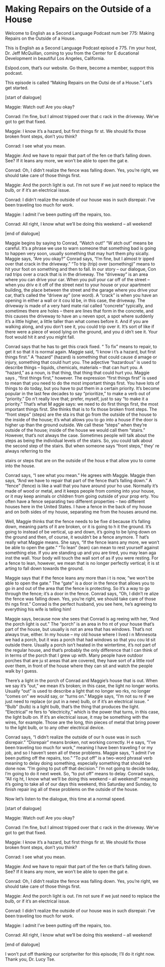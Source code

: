 # Making Repairs on the Outside of a House

Welcome to English as a Second Language Podcast num ber 775: Making Repairs on the Outside of a House.

This is English as a Second Language Podcast episod e 775.  I’m your host, Dr. Jeff McQuillan, coming to you from the Center for E ducational Development in beautiful Los Angeles, California.

Eslpod.com, that’s our website.  Go there, become a  member, support this podcast.

This episode is called “Making Repairs on the Outsi de of a House.”  Let’s get started.

[start of dialogue]

Maggie:  Watch out!  Are you okay?

Conrad:  I’m fine, but I almost tripped over that c rack in the driveway.  We’ve got to get that fixed.

Maggie:  I know it’s a hazard, but first things fir st.  We should fix those broken front steps, don’t you think?

Conrad:  I see what you mean.

Maggie:  And we have to repair that part of the fen ce that’s falling down.  See?  If it leans any more, we won’t be able to open the gat e.

Conrad:  Oh, I didn’t realize the fence was falling  down.  Yes, you’re right, we should take care of those things first.

Maggie:  And the porch light is out.  I’m not sure if we just need to replace the bulb, or if it’s an electrical issue.

Conrad:  I didn’t realize the outside of our house was in such disrepair.  I’ve been traveling too much for work.

Maggie:  I admit I’ve been putting off the repairs,  too.

Conrad:  All right, I know what we’ll be doing this  weekend – all weekend!

 [end of dialogue]

Maggie begins by saying to Conrad, “Watch out!”  “W atch out” means be careful. It’s a phrase we use to warn someone that something  bad is going to happen very soon, usually something that may hurt them phy sically.  Maggie says, “Are you okay?”  Conrad says, “I’m fine, but I almost tr ipped over that crack in the driveway.”  “To trip (trip) over (something)” means  to hit your foot on something and then to fall.  In our story – our dialogue, Con rad trips over a crack that is in the driveway.  The “driveway” is an area where you can drive your car.  When you pull your car off of the street – when you driv e it off of the street next to your house or your apartment building, the place between  the street and the garage where you drive your car, that’s called the “drivew ay” (one word).  A “crack” is when you have an opening in either a wall or it cou ld be, in this case, the driveway.  The driveway is made of a very hard mate rial called “concrete” typically, and sometimes there are holes – there are lines that form in the concrete, and this causes the driveway to have an u neven spot, a spot where suddenly it’s a little higher, a little taller than  what comes before it.  And if you are walking along, and you don’t see it, you could trip  over it.  It’s sort of like if there were a piece of wood lying on the ground, and you d idn’t see it.  Your foot would hit it and you might fall.

Conrad says that he has to get this crack fixed.  “ To fix” means to repair, to get it so that it is normal again.  Maggie said, “I know i t’s a hazard, but first things first.” A “hazard” (hazard) is something that could cause d amage or injury, something that could hurt you.  The adjective “hazardous” is used to describe things – liquids, chemicals, materials – that can hurt you.  A “hazard,” as a noun, is that thing, that thing that could hurt you.  Maggie says , “first things first,” however. The expression “first things first” is used to mean  that you need to do the most important things first.  You have lots of things to  do today, but you have to put them in a certain priority.  It’s become popular in  the last few decades to say “prioritize,” to make a verb out of “priority.”  Do n’t really love that; prefer, myself, just to say “to make it a priority.”  That’s what M aggie says: we need to do first things first, the most important things first.  She  thinks that is to fix those broken front steps.  The “front steps” (steps) are the sta irs that go from the outside of the house to the inside of the house; it’s what allows you to go into a house if the door is higher up than the ground outside.  We call  these “steps” when they’re outside of the house; inside of the house we would call them “stairs.”  However, that’s not always the case.  Sometimes people will talk about the steps as being the individual levels of the stairs.  So, you could  talk about the second step of the stairs.  But when someone says “front steps,” they’ re always referring to the

stairs or steps that are on the outside of the hous e that allow you to come into the house.

Conrad says, “I see what you mean.”  He agrees with  Maggie.  Maggie then says, “And we have to repair that part of the fence  that’s falling down.”  A “fence” (fence) is like a wall that you have around your ho use.  Normally it’s made of wood or metal, and it keeps people from coming into  your house, or it may keep animals or children from going outside of your prop erty.  You often have a fence separating two different properties – two different  houses here in the United States.  I have a fence in the back of my house and  on both sides of my house, separating me from the houses around me.

Well, Maggie thinks that the fence needs to be fixe d because it’s falling down, meaning parts of it are broken, or it is going to h it the ground.  It’s going to instead of be vertical, up and down, it’s going to be lying down on the ground and then, of course, it wouldn’t be a fence anymore.  T hat’s really what Maggie means.  She says, “If the fence leans any more, we won’t be able to open the gate.”  “To lean” (lean) can mean to rest yourself against something else.  If you are standing up and you are tired, you may lean aga inst the wall.  Your body will touch the wall sort of as if you were resting.  For  a fence to lean, however, we mean that is no longer perfectly vertical; it is st arting to fall down towards the ground.

Maggie says that if the fence leans any more than i t is now, “we won’t be able to open the gate.”  The “gate” is a door in the fence that allows you to go in and out of the area that the fence is protecting.  So it’s a way to go through the fence; it’s a door in the fence.  Conrad says, “Oh, I didn’t re alize the fence was falling down. Yes, you’re right, we should take care of those thi ngs first.”  Conrad is the perfect husband, you see here, he’s agreeing to everything his wife is telling him!

Maggie says, because now she sees that Conrad is ag reeing with her, “And the porch light is out.”  The “porch” is an area in fro nt of your house that’s part of the house, but usually is not an area that has windows.   That’s not always true, either.  In my house – my old house where I lived i n Minnesota we had a porch, but it was a porch that had windows so that you cou ld sit outside there.  Usually a porch isn’t heated in the wintertime, it’s not part  of the regular house, and that’s probably the only difference that I can think of in  terms of the porch that I grew up with.  Many people have outdoor porches that are ju st areas that are covered, they have sort of a little roof over them, in front  of the house where they can sit and watch the people walk by I guess.

There’s a light in the porch of Conrad and Maggie’s  house that is out.  When we say it’s “out,” we mean it’s broken; in this case, the light no longer works.  Usually “out” is used to describe a light that no longer wo rks, no longer “comes on” we would say, or “turns on.”  Maggie says, “I’m not su re if we just need to replace (or put in a new) bulb, or if it’s an electrical issue. ”  “Bulb” (bulb) is a light bulb, that’s the thing that produces the light.  “Electrical” re fers to “electricity,” which is the power that turns, in this case, the light bulb on.  If it’s an electrical issue, it may be something with the wires, for example.  Those are the long, thin pieces of metal that bring power to the light bulb, or to any  other electrical device.

Conrad says, “I didn’t realize the outside of our h ouse was in such disrepair.” “Disrepair” means broken, not working correctly.  H e says, “I’ve been traveling too much for work,” meaning I have been traveling f or my job, and so I haven’t seen all of these problems.  Maggie says, “I admit I’ve been putting off the repairs, too.”  “To put off” is a two-word phrasal verb meaning to delay doing something, especially something that should be done  now.  “I’m going to put off that decision.”  I’m not going to decide today, I’m  going to do it next week.  So, “to put off” means to delay.  Conrad says, “All rig ht, I know what we’ll be doing this weekend – all weekend!” meaning it’s going to take all of our days this weekend, this Saturday and Sunday, to finish repair ing all of these problems on the outside of the house.

Now let’s listen to the dialogue, this time at a normal speed.

[start of dialogue]

Maggie:  Watch out!  Are you okay?

Conrad:  I’m fine, but I almost tripped over that c rack in the driveway.  We’ve got to get that fixed.

Maggie:  I know it’s a hazard, but first things fir st.  We should fix those broken front steps, don’t you think?

Conrad:  I see what you mean.

Maggie:  And we have to repair that part of the fen ce that’s falling down.  See?  If it leans any more, we won’t be able to open the gat e.

Conrad:  Oh, I didn’t realize the fence was falling  down.  Yes, you’re right, we should take care of those things first.

Maggie:  And the porch light is out.  I’m not sure if we just need to replace the bulb, or if it’s an electrical issue.

Conrad:  I didn’t realize the outside of our house was in such disrepair.  I’ve been traveling too much for work.

Maggie:  I admit I’ve been putting off the repairs,  too.

Conrad:  All right, I know what we’ll be doing this  weekend – all weekend!

[end of dialogue]

I won’t put off thanking our scriptwriter for this episode; I’ll do it right now.  Thank you, Dr. Lucy Tse.





